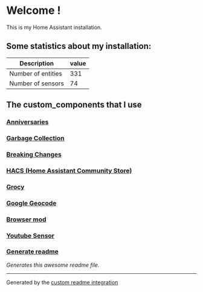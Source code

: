 # Welcome !

This is my Home Assistant installation.

## Some statistics about my installation:

Description | value
-- | --
Number of entities | 331
Number of sensors | 74



## The custom_components that I use

### [Anniversaries](https://github.com/pinkywafer/Anniversaries)

### [Garbage Collection](https://github.com/bruxy70/Garbage-Collection/)

### [Breaking Changes](https://github.com/custom-components/breaking_changes)

### [HACS (Home Assistant Community Store)](https://hacs.xyz)

### [Grocy](https://github.com/custom-components/grocy)

### [Google Geocode](https://github.com/michaelmcarthur/GoogleGeocode-HASS)

### [Browser mod]()

### [Youtube Sensor](https://github.com/custom-components/youtube)

### [Generate readme](https://github.com/custom-components/readme)

_Generates this awesome readme file._


***

Generated by the [custom readme integration](https://github.com/custom-components/readme)